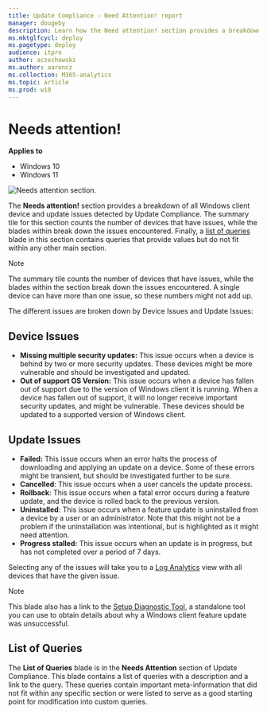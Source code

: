 ```yaml
---
title: Update Compliance - Need Attention! report
manager: dougeby
description: Learn how the Need attention! section provides a breakdown of all Windows 10 device and update issues detected by Update Compliance.
ms.mktglfcycl: deploy
ms.pagetype: deploy
audience: itpro
author: aczechowski
ms.author: aaroncz
ms.collection: M365-analytics
ms.topic: article
ms.prod: w10
---
```


# Needs attention!

**Applies to**

- Windows 10
- Windows 11

![Needs attention section.](images/UC_workspace_needs_attention.png)

The **Needs attention!** section provides a breakdown of all Windows client device and update issues detected by Update Compliance. The summary tile for this section counts the number of devices that have issues, while the blades within break down the issues encountered. Finally, a [list of queries](#list-of-queries) blade in this section contains queries that provide values but do not fit within any other main section. 

> [!NOTE]
> The summary tile counts the number of devices that have issues, while the blades within the section break down the issues encountered. A single device can have more than one issue, so these numbers might not add up.

The different issues are broken down by Device Issues and Update Issues:

## Device Issues

* **Missing multiple security updates:** This issue occurs when a device is behind by two or more security updates. These devices might be more vulnerable and should be investigated and updated.
* **Out of support OS Version:** This issue occurs when a device has fallen out of support due to the version of Windows client it is running. When a device has fallen out of support, it will no longer receive important security updates, and might be vulnerable. These devices should be updated to a supported version of Windows client.

## Update Issues

* **Failed:** This issue occurs when an error halts the process of downloading and applying an update on a device. Some of these errors might be transient, but should be investigated further to be sure.
* **Cancelled**: This issue occurs when a user cancels the update process.
* **Rollback**: This issue occurs when a fatal error occurs during a feature update, and the device is rolled back to the previous version.
* **Uninstalled**: This issue occurs when a feature update is uninstalled from a device by a user or an administrator. Note that this might not be a problem if the uninstallation was intentional, but is highlighted as it might need attention.
* **Progress stalled:** This issue occurs when an update is in progress, but has not completed over a period of 7 days.

Selecting any of the issues will take you to a [Log Analytics](/azure/log-analytics/query-language/get-started-analytics-portal) view with all devices that have the given issue.

> [!NOTE]
> This blade also has a link to the [Setup Diagnostic Tool](../upgrade/setupdiag.md), a standalone tool you can use to obtain details about why a Windows client feature update was unsuccessful. 

## List of Queries

The **List of Queries** blade is in the **Needs Attention** section of Update Compliance. This blade contains a list of queries with a description and a link to the query. These queries contain important meta-information that did not fit within any specific section or were listed to serve as a good starting point for modification into custom queries.
